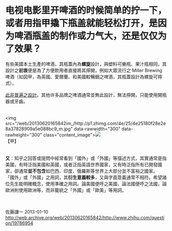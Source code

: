 # 电视电影里开啤酒的时候简单的拧一下，或者用指甲撬下瓶盖就能轻松打开，是因为啤酒瓶盖的制作或力气大，还是仅仅为了效果？

<div class="zm-editable-content clearfix">有些美國本土生產的啤酒，其瓶蓋內為<b>螺旋</b>設計，與塑料可樂瓶、果汁瓶相同，其設計之<b>初衷</b>便是​​為了方便飲用者直接將其擰開，例如大眾流行之 Miller Brewing 啤酒（如図甲，為英國、愛爾蘭、和美國較暢銷之啤酒，其瓶蓋設計為螺旋可擰式）。<br><br><u>此非普遍之設計</u>。其他许多品牌之啤酒通常並無此設計，無法擰開，只能使用開瓶器或牙齒。<br><br><br><noscript>&lt;img src="/web/20130620165842im_/http://p1.zhimg.com/4e/25/4e25180f28e2e8a37828909a5e088bc9_m.jpg" data-rawwidth="300" data-rawheight="300" class="content_image"&gt;</noscript><img src="/web/20130620165842im_/http://s1.zhimg.com/misc/whitedot.jpg" data-rawwidth="300" data-rawheight="300" class="content_image lazy" data-actualsrc="http://p1.zhimg.com/4e/25/4e25180f28e2e8a37828909a5e088bc9_m.jpg"><br>【甲】<br><br><br><b>又</b>：知乎之回答或提問中經常看到「國外」或「外國」等描述方式，其實通常是指美國，有時泛指美國和英國，或者泛指英語世界國家，又有時泛指所有已開發國家，卻通常<b>並不包含</b>如巴西、印度、俄羅斯等世界上大部分並不富裕之國家。 「國外」或「外國」之用詞，其<b>衍生意義較多</b>，又與字面意義通常不相符。希望諸位先生能明確概念，使用準確之用詞。論美國便呼之美國，論法國便呼之法國，論歐洲則使用歐洲等，而非籠統之「外國」或「歐美」等用詞。<br><br><br></div>

佐藤謙一 2013-01-10 http://web.archive.org/web/20130620165842/http://www.zhihu.com/question/19786954
